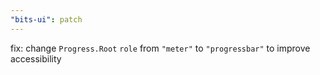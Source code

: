```yaml
---
"bits-ui": patch
---
```


fix: change `Progress.Root` `role` from `"meter"` to `"progressbar"` to improve accessibility
